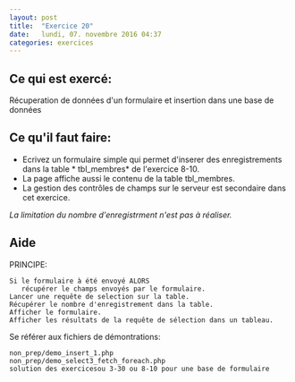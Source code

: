 ```yaml
---
layout: post
title:  "Exercice 20"
date:   lundi, 07. novembre 2016 04:37
categories: exercices
---
```



## Ce qui est exercé:

Récuperation de données d'un formulaire et insertion dans une base de données


## Ce qu'il faut faire:

- Ecrivez un formulaire simple qui permet d'inserer des enregistrements dans la table * tbl_membres* de l'exercice 8-10.
- La page affiche aussi le contenu de la table tbl_membres.
-  La gestion des contrôles de champs sur le serveur est secondaire dans cet exercice.

*La limitation du nombre d'enregistrment n'est pas à réaliser.*

## Aide

PRINCIPE:

    Si le formulaire à été envoyé ALORS
       récupérer le champs envoyés par le formulaire.
    Lancer une requête de selection sur la table.
    Récupérer le nombre d'enregistrement dans la table.
    Afficher le formulaire.
    Afficher les résultats de la requête de sélection dans un tableau.

Se référer aux fichiers de démontrations:

    non_prep/demo_insert_1.php
    non_prep/demo_select3_fetch_foreach.php
    solution des exercicesou 3-30 ou 8-10 pour une base de formulaire
